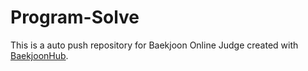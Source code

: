 # Program-Solve
This is a auto push repository for Baekjoon Online Judge created with [BaekjoonHub](https://github.com/BaekjoonHub/BaekjoonHub).
